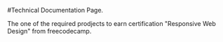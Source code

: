 #Technical Documentation Page. 

The one of the required prodjects to earn certification "Responsive Web Design" from freecodecamp.
